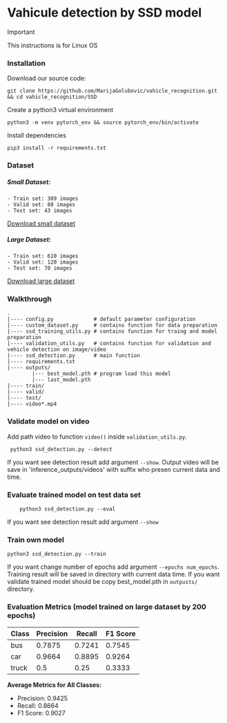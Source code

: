 # Vahicule detection by SSD model

>[!IMPORTANT]
>This instructions is for Linux OS

### Installation
Download our source code:
```
git clone https://github.com/MarijaGolubovic/vahicle_recognition.git && cd vahicle_recognition/SSD
```

Create a python3 virtual environment
```
python3 -m venv pytorch_env && source pytorch_env/bin/activate
```
Install dependencies
```
pip3 install -r requirements.txt
```

### Dataset
##### Small Dataset:
    - Train set: 309 images
    - Valid set: 88 images
    - Test set: 43 images

[Download small dataset](https://app.roboflow.com/carstracksbus/cars-ljnwr/1)

##### Large Dataset:
    - Train set: 610 images
    - Valid set: 120 images
    - Test set: 70 images

[Download large dataset](https://app.roboflow.com/carstracksbus/cars-ljnwr/11)

### Walkthrough
```
.
|---- config.py             # default parameter configuration 
|---- custom_dataset.py     # contains function for data preparation
|---- ssd_training_utils.py # contains function for traing and model preparation
|---- validation_utils.py   # contains function for validation and vehicle detection on image/video
|---- ssd_detection.py      # main function
|---- requirements.txt      
|---- outputs/
        |--- best_model.pth # program load this model
        |--- last_model.pth
|---- train/
|---- valid/
|---- test/
|---- video*.mp4
```

### Validate model on video
Add path video  to function `video()` inside `validation_utils.py`.
```
 python3 ssd_detection.py --detect
```
If you want see detection result add argument `--show`.  Output video will be save in 'inference_outputs/videos' with suffix who presen current data and time. 

### Evaluate trained model on test data set

```
    python3 ssd_detection.py --eval
```
If you want see detection result add argument `--show`

### Train own model
```
python3 ssd_detection.py --train
```
If you want change number of epochs add argument `--epochs num_epochs`. Training result will be saved in directory with current data time. If you want validate trained model should be copy best_model.pth in `outpusts/` directory.


### Evaluation Metrics (model trained on large dataset by 200 epochs)

| Class   | Precision | Recall | F1 Score |
|---------|-----------|--------|----------|
| bus     | 0.7875    | 0.7241 | 0.7545   |
| car     | 0.9664    | 0.8895 | 0.9264   |
| truck   | 0.5       | 0.25   | 0.3333   |

**Average Metrics for All Classes:**
- Precision: 0.9425
- Recall: 0.8664
- F1 Score: 0.9027

